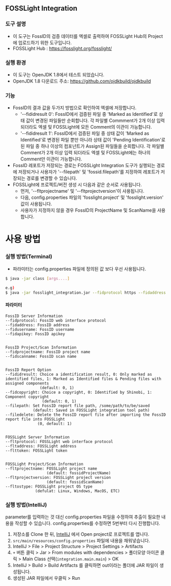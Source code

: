 FOSSLight Integration
-------------------------------------------------

### 도구 설명
- 이 도구는 FossID의 검증 데이터를 엑셀로 출력하여 FOSSLight Hub의 Project에 업로드하기 위한 도구입니다.
- FOSSLight Hub : https://fosslight.org/fosslight/

### 실행 환경
- 이 도구는 OpenJDK 1.8에서 테스트 되었습니다.
- OpenJDK 1.8 다운로드 주소: https://github.com/ojdkbuild/ojdkbuild

### 기능
- FossID의 결과 값을 두가지 방법으로 확인하여 엑셀에 저장합니다.
  + '--fididresult 0': FossID에서 검증된 파일 중 'Marked as Identified'로 상태 값이 변경된 파일들만 순회합니다. 각 파일별 Commment가 2개 이상 입력 되더라도 엑셀 및 FOSSLight에 모든 Comment의 이관이 가능합니다.
  + '--fididresult 1': FossID에서 검증된 파일 중 상태 값이 'Marked as Identified'로 변경된 파일 뿐만 아니라 상태 값이 'Pending Identification'로 된 파일 중 하나 이상의 컴포넌트가 Assign된 파일들을 순회합니다. 각 파일별 Comment가 2개 이상 입력 되더라도 엑셀 및 FOSSLight에는 하나의 Comment만 이관이 가능합니다.
- FossID 레포트가 저장되는 경로는 FOSSLight Integration 도구가 실행되는 경로에 저장되거나 사용자가 '--filepath' 및 'fossid.filepath'를 지정하여 레포트가 저장되는 경로를 변경할 수 있습니다.
- FOSSLight에 프로젝트/버전 생성 시 다음과 같은 순서로 사용됩니다.
  + 먼저, '--fltprojectname' 및 '--fltprojectversion'이 사용됩니다.
  + 다음, config.properties 파일의 'fosslight.project' 및 'fosslight.version' 값이 사용됩니다.
  + 사용자가 지정하지 않을 경우 FossID의 ProjectName 및 ScanName을 사용합니다.

# 사용 방법

### 실행 방법(Terminal)
- 파라미터는 config.properties 파일에 정의된 값 보다 우선 사용됩니다.
```bash
$ java -jar class [args....]

e.g)
$ java -jar fosslight_integration.jar --fidprotocol https --fidaddress fossid.osbc.co.kr --fidusername byunghoon --fidapikey fidapikey --fidprojectname projectName --fidscanname scanName --fltprotocol https --fltaddress fosslight.osbc.co.kr --flttoken flttoken
```

#### 파라미터
```
FossID Server Information
--fidprotocol: FossID web interface protocol
--fidaddress: FossID address
--fidusername: FossID username
--fidapikey: FossID apikey


FossID Project/Scan Information
--fidprojectname: FossID project name
--fidscanname: FossID scan name


FossID Report Option 
--fididresult: Choice a identification result, 0: Only marked as identified files, 1: Marked as Identified files & Pending files with assigned components
               (default: 0, 1)
--fidcopyright: Choice a copyright, 0: Identified by Shinobi, 1: Component copyright
                (default: 0, 1)
--filepath: Set FossID report file path, /some/path/to/be/saved
            (default: Saved in FOSSLight integration tool path)
--filedelete: Delete the FossID report file after importing the FossID report file into FOSSLight
              (0, default: 1)


FOSSLight Server Information
--fltprotocol: FOSSLight web interface protocol  
--fltaddress: FOSSLight address
--flttoken: FOSSLight token


FOSSLight Project/Scan Information
--fltprojectname: FOSSLight project name
                  (default: fossidProjectName)
--fltprojectversion: FOSSLight project version
                  (default: fossidScanName)
--fltostype: FOSSLight project OS type
             (defulat: Linux, Windows, MacOS, ETC)
```

### 실행 방법(IntelliJ)
parameter를 입력하는 것 대신 config.properties 파일을 수정하여 추출이 필요한 내용을 작성할 수 있습니다. config.properties를 수정하면 5번부터 다시 진행합니다.
1. 저장소를 Clone 한 뒤, [IntelliJ](https://www.jetbrains.com/idea/download) 에서 Open project로 프로젝트를 엽니다.
2. `src/main/resources/config.properties` 파일에 내용을 채워넣습니다. 
3. IntelliJ > File > Project Structure > Project Settings > Artifacts
4. `+` 버튼 클릭 > Jar > From modules with dependencies > 폴더모양 아이콘 클릭 > Main Class 선택(`integration.main.main`) > OK
5. IntelliJ > Build > Build Artifacts 를 클릭하면 out이라는 폴더에 JAR 파일이 생성됩니다.
6. 생성된 JAR 파일에서 우클릭 > Run
